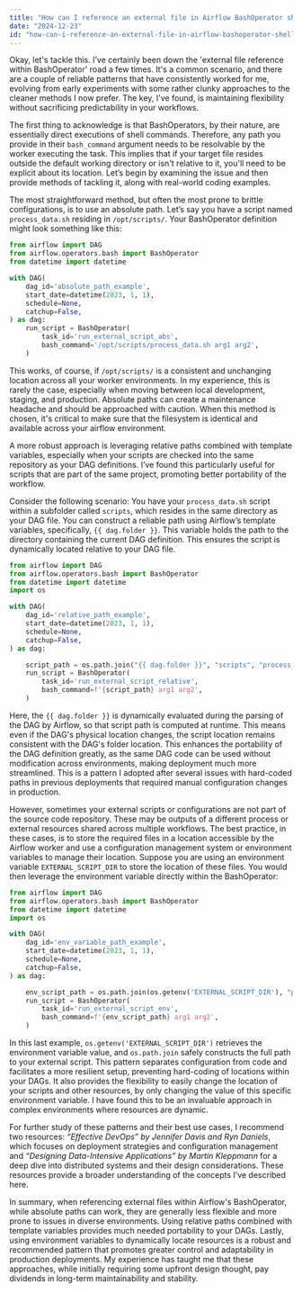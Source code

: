 ```yaml
---
title: "How can I reference an external file in Airflow BashOperator shell scripts?"
date: "2024-12-23"
id: "how-can-i-reference-an-external-file-in-airflow-bashoperator-shell-scripts"
---
```


Okay, let's tackle this. I’ve certainly been down the 'external file reference within BashOperator' road a few times. It's a common scenario, and there are a couple of reliable patterns that have consistently worked for me, evolving from early experiments with some rather clunky approaches to the cleaner methods I now prefer. The key, I've found, is maintaining flexibility without sacrificing predictability in your workflows.

The first thing to acknowledge is that BashOperators, by their nature, are essentially direct executions of shell commands. Therefore, any path you provide in their `bash_command` argument needs to be resolvable by the worker executing the task. This implies that if your target file resides outside the default working directory or isn't relative to it, you'll need to be explicit about its location. Let’s begin by examining the issue and then provide methods of tackling it, along with real-world coding examples.

The most straightforward method, but often the most prone to brittle configurations, is to use an absolute path. Let’s say you have a script named `process_data.sh` residing in `/opt/scripts/`. Your BashOperator definition might look something like this:

```python
from airflow import DAG
from airflow.operators.bash import BashOperator
from datetime import datetime

with DAG(
    dag_id='absolute_path_example',
    start_date=datetime(2023, 1, 1),
    schedule=None,
    catchup=False,
) as dag:
    run_script = BashOperator(
        task_id='run_external_script_abs',
        bash_command='/opt/scripts/process_data.sh arg1 arg2',
    )
```

This works, of course, if `/opt/scripts/` is a consistent and unchanging location across all your worker environments. In my experience, this is rarely the case, especially when moving between local development, staging, and production. Absolute paths can create a maintenance headache and should be approached with caution. When this method is chosen, it's critical to make sure that the filesystem is identical and available across your airflow environment.

A more robust approach is leveraging relative paths combined with template variables, especially when your scripts are checked into the same repository as your DAG definitions. I’ve found this particularly useful for scripts that are part of the same project, promoting better portability of the workflow.

Consider the following scenario: You have your `process_data.sh` script within a subfolder called `scripts`, which resides in the same directory as your DAG file. You can construct a reliable path using Airflow’s template variables, specifically, `{{ dag.folder }}`. This variable holds the path to the directory containing the current DAG definition. This ensures the script is dynamically located relative to your DAG file.

```python
from airflow import DAG
from airflow.operators.bash import BashOperator
from datetime import datetime
import os

with DAG(
    dag_id='relative_path_example',
    start_date=datetime(2023, 1, 1),
    schedule=None,
    catchup=False,
) as dag:

    script_path = os.path.join("{{ dag.folder }}", "scripts", "process_data.sh")
    run_script = BashOperator(
        task_id='run_external_script_relative',
        bash_command=f'{script_path} arg1 arg2',
    )
```

Here, the `{{ dag.folder }}` is dynamically evaluated during the parsing of the DAG by Airflow, so that script path is computed at runtime. This means even if the DAG's physical location changes, the script location remains consistent with the DAG's folder location. This enhances the portability of the DAG definition greatly, as the same DAG code can be used without modification across environments, making deployment much more streamlined. This is a pattern I adopted after several issues with hard-coded paths in previous deployments that required manual configuration changes in production.

However, sometimes your external scripts or configurations are not part of the source code repository. These may be outputs of a different process or external resources shared across multiple workflows. The best practice, in these cases, is to store the required files in a location accessible by the Airflow worker and use a configuration management system or environment variables to manage their location. Suppose you are using an environment variable `EXTERNAL_SCRIPT_DIR` to store the location of these files. You would then leverage the environment variable directly within the BashOperator:

```python
from airflow import DAG
from airflow.operators.bash import BashOperator
from datetime import datetime
import os

with DAG(
    dag_id='env_variable_path_example',
    start_date=datetime(2023, 1, 1),
    schedule=None,
    catchup=False,
) as dag:

    env_script_path = os.path.join(os.getenv('EXTERNAL_SCRIPT_DIR'), "process_data.sh")
    run_script = BashOperator(
        task_id='run_external_script_env',
        bash_command=f'{env_script_path} arg1 arg2',
    )

```

In this last example, `os.getenv('EXTERNAL_SCRIPT_DIR')` retrieves the environment variable value, and `os.path.join` safely constructs the full path to your external script. This pattern separates configuration from code and facilitates a more resilient setup, preventing hard-coding of locations within your DAGs. It also provides the flexibility to easily change the location of your scripts and other resources, by only changing the value of this specific environment variable. I have found this to be an invaluable approach in complex environments where resources are dynamic.

For further study of these patterns and their best use cases, I recommend two resources: *“Effective DevOps” by Jennifer Davis and Ryn Daniels*, which focuses on deployment strategies and configuration management and *“Designing Data-Intensive Applications” by Martin Kleppmann* for a deep dive into distributed systems and their design considerations. These resources provide a broader understanding of the concepts I’ve described here.

In summary, when referencing external files within Airflow's BashOperator, while absolute paths can work, they are generally less flexible and more prone to issues in diverse environments. Using relative paths combined with template variables provides much needed portability to your DAGs. Lastly, using environment variables to dynamically locate resources is a robust and recommended pattern that promotes greater control and adaptability in production deployments. My experience has taught me that these approaches, while initially requiring some upfront design thought, pay dividends in long-term maintainability and stability.
